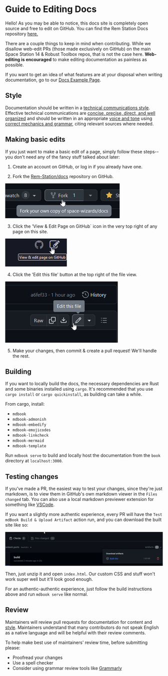 # Guide to Editing Docs

Hello! As you may be able to notice, this docs site is completely open source and free to edit on GitHub. You can find the Rem Station Docs repository [here.](https://github.com/Rem-Station/docs)

There are a couple things to keep in mind when contributing. While we disallow web-edit PRs (those made exclusively on GitHub) on the main Space Station 14 & Robust Toolbox repos, that is not the case here. **Web-editing is encouraged** to make editing documentation as painless as possible.

If you want to get an idea of what features are at your disposal when writing documentation, go to our [Docs Example Page](./docs-example-page.md).

## Style

Documentation should be written in a [technical communications style](https://ohiostate.pressbooks.pub/feptechcomm/chapter/3-writing-style/). Effective technical communications are [concise, precise, direct, and well organized](https://ohiostate.pressbooks.pub/feptechcomm/chapter/3-writing-style/) and should be written in an appropriate [voice and tone](https://ohiostate.pressbooks.pub/feptechcomm/chapter/3-1-voice-tone/) using [correct mechanics and grammar](https://ohiostate.pressbooks.pub/feptechcomm/chapter/3-2-mechanics-grammar/), citing relevant sources where needed.

## Making basic edits

If you just want to make a basic edit of a page, simply follow these steps--you don't need any of the fancy stuff talked about later:

1. Create an account on GitHub, or log in if you already have one.

2. Fork the [Rem-Station/docs](https://github.com/Rem-Station/docs) repository on GitHub.

![](../assets/images/meta-create-fork.png)

3. Click the 'View & Edit Page on GitHub` icon in the very top right of any page on this site.

![](../assets/images/meta-edit-page-button.png)

4. Click the 'Edit this file' button at the top right of the file view.

![](../assets/images/meta-edit-file.png)

5. Make your changes, then commit & create a pull request! We'll handle the rest.

## Building

If you want to locally build the docs, the necessary dependencies are Rust and some binaries installed using `cargo`. It's recommended that you use `cargo install` or `cargo quickinstall`, as building can take a while.

From cargo, install:
- `mdbook`
- `mdbook-admonish`
- `mdbook-embedify`
- `mdbook-emojicodes`
- `mdbook-linkcheck`
- `mdbook-mermaid`
- `mdbook-template`

Run `mdbook serve` to build and locally host the documentation from the `book` directory at `localhost:3000`.

## Testing changes

If you've made a PR, the easiest way to test your changes, since they're just markdown, is to view them in GitHub's own markdown viewer in the `Files changed` tab. You can also use a local markdown previewer extension for something like [VSCode](https://marketplace.visualstudio.com/items?itemName=shd101wyy.markdown-preview-enhanced). 

If you want a slightly more authentic experience, every PR will have the `Test mdBook Build & Upload Artifact` action run, and you can download the built site like so:

![](../assets/images/meta-artifact-download.png)

Then, just unzip it and open `index.html`. Our custom CSS and stuff won't work super well but it'll look good enough.

For an authentic-authentic experience, just follow the build instructions above and run `mdbook serve` like normal.

## Review

Maintainers will review pull requests for documentation for content and [style](#style). Maintainers understand that many contributors do not speak English as a native language and will be helpful with their review comments.

To help make best use of maintainers' review time, before submitting please:

- Proofread your changes
- Use a spell checker
- Consider using grammar review tools like [Grammarly](https://www.grammarly.com/)
